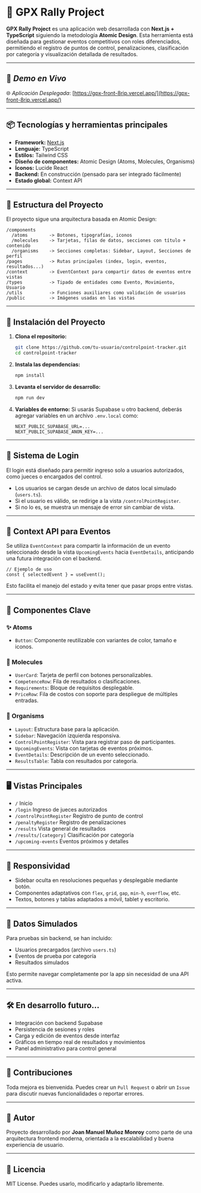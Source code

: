 # 🏁 GPX Rally Project

**GPX Rally Project** es una aplicación web desarrollada con **Next.js + TypeScript** siguiendo la metodología **Atomic Design**. Esta herramienta está diseñada para gestionar eventos competitivos con roles diferenciados, permitiendo el registro de puntos de control, penalizaciones, clasificación por categoría y visualización detallada de resultados.

---

## 🚀 *Demo en Vivo*

🌐 *Aplicación Desplegada*: [https://gpx-front-8rip.vercel.app/](https://gpx-front-8rip.vercel.app/)

---

## 📦 Tecnologías y herramientas principales

* **Framework:** [Next.js](https://nextjs.org/)
* **Lenguaje:** TypeScript
* **Estilos:** Tailwind CSS
* **Diseño de componentes:** Atomic Design (Atoms, Molecules, Organisms)
* **Íconos:** Lucide React
* **Backend:** En construcción (pensado para ser integrado fácilmente)
* **Estado global:** Context API

---

## 🧱 Estructura del Proyecto

El proyecto sigue una arquitectura basada en Atomic Design:

```
/components
  /atoms        -> Botones, tipografías, iconos
  /molecules    -> Tarjetas, filas de datos, secciones con título + contenido
  /organisms    -> Secciones completas: Sidebar, Layout, Secciones de perfil
/pages          -> Rutas principales (index, login, eventos, resultados...)
/context        -> EventContext para compartir datos de eventos entre vistas
/types          -> Tipado de entidades como Evento, Movimiento, Usuario
/utils          -> Funciones auxiliares como validación de usuarios
/public         -> Imágenes usadas en las vistas
```

---

## 🚀 Instalación del Proyecto

1. **Clona el repositorio:**

   ```bash
   git clone https://github.com/tu-usuario/controlpoint-tracker.git
   cd controlpoint-tracker
   ```

2. **Instala las dependencias:**

   ```bash
   npm install
   ```

3. **Levanta el servidor de desarrollo:**

   ```bash
   npm run dev
   ```

4. **Variables de entorno:**
   Si usarás Supabase u otro backend, deberás agregar variables en un archivo `.env.local` como:

   ```env
   NEXT_PUBLIC_SUPABASE_URL=...
   NEXT_PUBLIC_SUPABASE_ANON_KEY=...
   ```

---

## 🔐 Sistema de Login

El login está diseñado para permitir ingreso solo a usuarios autorizados, como jueces o encargados del control.

* Los usuarios se cargan desde un archivo de datos local simulado (`users.ts`).
* Si el usuario es válido, se redirige a la vista `/controlPointRegister`.
* Si no lo es, se muestra un mensaje de error sin cambiar de vista.

---

## 🧠 Context API para Eventos

Se utiliza `EventContext` para compartir la información de un evento seleccionado desde la vista `UpcomingEvents` hacia `EventDetails`, anticipando una futura integración con el backend.

```tsx
// Ejemplo de uso
const { selectedEvent } = useEvent();
```

Esto facilita el manejo del estado y evita tener que pasar props entre vistas.

---

## 🧩 Componentes Clave

### ✨ Atoms

* `Button`: Componente reutilizable con variantes de color, tamaño e iconos.

### 🧠 Molecules

* `UserCard`: Tarjeta de perfil con botones personalizables.
* `CompetenceRow`: Fila de resultados o clasificaciones.
* `Requirements`: Bloque de requisitos desplegable.
* `PriceRow`: Fila de costos con soporte para despliegue de múltiples entradas.

### 🧳 Organisms

* `Layout`: Estructura base para la aplicación.
* `Sidebar`: Navegación izquierda responsiva.
* `ControlPointRegister`: Vista para registrar paso de participantes.
* `UpcomingEvents`: Vista con tarjetas de eventos próximos.
* `EventDetails`: Descripción de un evento seleccionado.
* `ResultsTable`: Tabla con resultados por categoría.

---

## 🖥️ Vistas Principales

* `/` Inicio
* `/login` Ingreso de jueces autorizados
* `/controlPointRegister` Registro de punto de control
* `/penaltyRegister` Registro de penalizaciones
* `/results` Vista general de resultados
* `/results/[category]` Clasificación por categoría
* `/upcoming-events` Eventos próximos y detalles

---

## 📱 Responsividad

* Sidebar oculta en resoluciones pequeñas y desplegable mediante botón.
* Componentes adaptativos con `flex`, `grid`, `gap`, `min-h`, `overflow`, etc.
* Textos, botones y tablas adaptados a móvil, tablet y escritorio.

---

## 🧪 Datos Simulados

Para pruebas sin backend, se han incluido:

* Usuarios precargados (archivo `users.ts`)
* Eventos de prueba por categoría
* Resultados simulados

Esto permite navegar completamente por la app sin necesidad de una API activa.

---

## 🛠️ En desarrollo futuro...

* Integración con backend Supabase
* Persistencia de sesiones y roles
* Carga y edición de eventos desde interfaz
* Gráficos en tiempo real de resultados y movimientos
* Panel administrativo para control general

---

## 🤝 Contribuciones

Toda mejora es bienvenida. Puedes crear un `Pull Request` o abrir un `Issue` para discutir nuevas funcionalidades o reportar errores.

---

## 🧑 Autor

Proyecto desarrollado por **Joan Manuel Muñoz Monroy** como parte de una arquitectura frontend moderna, orientada a la escalabilidad y buena experiencia de usuario.

---

## 📄 Licencia

MIT License. Puedes usarlo, modificarlo y adaptarlo libremente.
